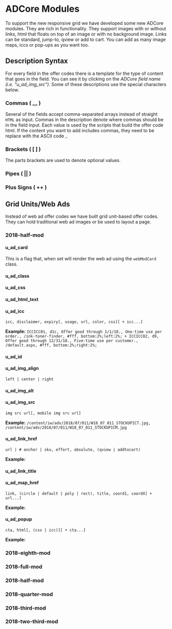 # ADCore Modules
To support the new responsive grid we have developed some new ADCore modules. They are rich in functionality. They support images with or without links, html that floats on top of an image or with no background image. Links can be standard, jump-to, qview or add to cart. You can add as many image maps, iccs or pop-ups as you want too.

## Description Syntax
For every field in the offer codes there is a template for the type of content that goes in the field. You can see it by clicking on the _ADCore field name (i.e. "u_ad_img_src")_. Some of these descriptions use the special characters below.

### Commas ( ,,, )
Several of the fields accept comma-separated arrays instead of straight `HTML` as input. Commas in the description denote where commas should be in the field input. Each value is used by the scripts that build the offer code html. If the content you want to add includes commas, they need to be replace with the ASCII code &#44;.

### Brackets ( \[ \] )
The parts brackets are used to denote optional values.

### Pipes ( || )

### Plus Signs ( ++ )

## Grid Units/Web Ads
Instead of web ad offer codes we have built grid unit-based offer codes. They can hold traditional web ad images or be used to layout a page.

### 2018-half-mod
#### u\_ad\_card
This is a flag that, when set will render the web ad using the `webModCard` class.  

#### u\_ad\_class

#### u\_ad\_css

#### u\_ad\_html\_text

#### u\_ad\_icc
`icc, disclaimer, expiry[, usage, url, color, css][ + icc...]`

__Example:__
`ICCICC01, d1c, Offer good through 1/1/18., One-time use per order., /ink-toner-finder, #fff, bottom:2%;left:2%; + ICCICC02, d9, Offer good through 12/31/18., Five-time use per customer., /default.aspx, #fff, bottom:2%;right:2%;`

#### u\_ad\_id

#### u\_ad\_img\_align
`left | center | right`

#### u\_ad\_img\_alt

#### u\_ad\_img\_src
`img src url[, mobile img src url]`

__Example:__
`/content/iw/adv/2018/07/011/W18_07_011_STOCKUPICT.jpg, /content/iw/adv/2018/07/011/W18_07_011_STOCKUPICM.jpg`

#### u\_ad\_link\_href
`url | # anchor | sku, effort, absolute, (qview | addtocart)`

__Example:__


#### u\_ad\_link\_title

#### u\_ad\_map\_href
`link, (circle | default | poly | rect), title, coord1, coordX[ + url...]`

__Example:__


#### u\_ad\_popup
`cta, html[, (css | icc)][ + cta...]`

__Example:__


### 2018-eighth-mod
### 2018-full-mod
### 2018-half-mod
### 2018-quarter-mod
### 2018-third-mod
### 2018-two-third-mod